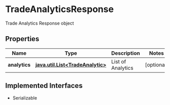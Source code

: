 

# TradeAnalyticsResponse

Trade Analytics Response object

## Properties

Name | Type | Description | Notes
------------ | ------------- | ------------- | -------------
**analytics** | [**java.util.List&lt;TradeAnalytic&gt;**](TradeAnalytic.md) | List of Analytics |  [optional]


## Implemented Interfaces

* Serializable


